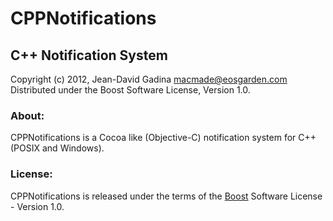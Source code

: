 CPPNotifications
================

C++ Notification System
-----------------------

Copyright (c) 2012, Jean-David Gadina <macmade@eosgarden.com>
Distributed under the Boost Software License, Version 1.0.

### About:

CPPNotifications is a Cocoa like (Objective-C) notification system for C++ (POSIX and Windows).

### License:

CPPNotifications is released under the terms of the [Boost][1] Software License - Version 1.0.

[1]: http://www.boost.org/LICENSE_1_0.txt   "BOOST"
